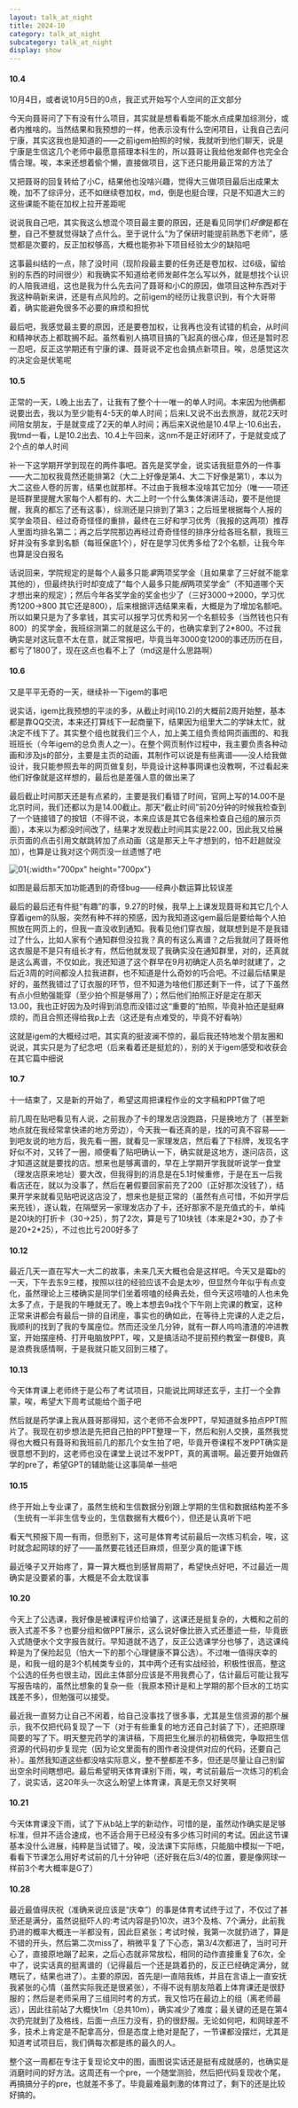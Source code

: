 ```yaml
---
layout: talk_at_night
title: 2024-10
category: talk_at_night
subcategory: talk_at_night
display: show
---
```


<!-- more -->

#### 10.4

10月4日，或者说10月5日的0点，我正式开始写个人空间的正文部分

今天向聂哥问了下有没有什么项目，其实就是想看看能不能水点成果加综测分，或者内推啥的。当然结果和我预想的一样，他表示没有什么空闲项目，让我自己去问宁康，其实这我也是知道的——之前igem拍照的时候，我就听到他们聊天，说是宁康是生信这几个老师中最愿意搭理本科生的，所以聂哥让我给他发邮件也完全合情合理。唉，本来还想着偷个懒，直接做项目，这下还只能用最正常的方法了

又把聂哥的回复转给了小C，结果他也没啥兴趣，觉得大三做项目最后出成果太晚，加不了综评分，还不如继续卷加权，md，倒是也挺合理，只是不知道大三的这些课能不能在加权上拉开差距呢

说说我自己吧，其实我这么想混个项目最主要的原因，还是看见同学们*好像*是都在整，自己不整就觉得缺了点什么。至于说什么“为了保研时能提前熟悉下老师”，感觉都是次要的，反正加权够高，大概也能弥补下项目经验太少的缺陷吧

这事最纠结的一点，除了没时间（现阶段最主要的任务还是卷加权、过6级，留给别的东西的时间很少）和我确实不知道给老师发邮件怎么写以外，就是想找个认识的人陪我进组，这也是我为什么先去问了聂哥和小C的原因，做项目这种东西对于我这种萌新来讲，还是有点风险的。之前igem的经历让我意识到，有个大哥带着，确实能避免很多不必要的麻烦和担忧

最后吧，我感觉最主要的原因，还是要卷加权，让我再也没有试错的机会，从时间和精神状态上都耽搁不起。虽然看别人搞项目搞的飞起真的很心痒，但还是暂时忍一忍吧，反正这学期还有宁康的课、聂哥说不定也会搞点新项目。唉，总感觉这次的决定会是伏笔呢

#### 10.5

正常的一天，L晚上出去了，让我有了整个十一唯一的单人时间。本来因为他俩都说要出去，我以为至少能有4-5天的单人时间；后来L又说不出去旅游，就花2天时间陪女朋友，于是就变成了2天的单人时间；再后来X说他是10.4早上-10.6出去，我tmd一看，L是10.2出去、10.4上午回来，这nm不是正好闭环了，于是就变成了2个点的单人时间

补一下这学期开学到现在的两件事吧。首先是奖学金，说实话我挺意外的一件事——大二加权我竟然还能排第2（大二上好像是第4、大二下好像是第1），本以为大二这些人卷的厉害，结果也就那样。不过由于我根本没啥其它加分（唯一一项还是班群里提醒大家每个人都有的、大二上时一个什么集体演讲活动，要不是他提醒，我真的都忘了还有这事），综测还是只排到了第3；之后班里根据每个人报的奖学金项目、经过奇奇怪怪的重排，最终在三好和学习优秀（我报的这两项）推荐人里面均排名第二；再之后学院那边再经过奇奇怪怪的排序分给各班名额，我班三好并没有多拿到名额（每班保底1个），好在是学习优秀多给了2个名额，让我今年也算是没白报名

话说回来，学院规定的是每个人最多只能*拿*两项奖学金（且如果拿了三好就不能拿其他的），但最终执行时却变成了“每个人最多只能*报*两项奖学金”（不知道哪个天才想出来的规定）；然后今年各奖学金的奖金也少了（三好3000->2000，学习优秀1200->800 其它还是800），后来根据评选结果来看，大概是为了增加名额吧。所以如果只是为了多拿钱，其实可以报学习优秀和另一个名额较多（当然钱也只有800）的奖学金，我班综测第二的就是这么干的，也确实拿到了2*800。不过我确实是对这玩意不太在意，就正常报吧，毕竟当年3000变1200的事还历历在目，都亏了1800了，现在这点也看不上了（md这是什么思路啊）

#### 10.6

又是平平无奇的一天，继续补一下igem的事吧

说实话，igem比我预想的平淡的多，从截止时间(10.2)的大概前2周开始整，基本都是靠QQ交流，本来还打算线下一起商量下，结果因为组里大二的学妹太忙，就决定不线下了。其实整个组也就我们三个人，加上美工组负责给网页画图的、和我班班长（今年igem的总负责人之一）。在整个网页制作过程中，我主要负责各种动画和涉及js的部分，主要是主页的动画，其制作可以说是有些离谱——没人给我做设计，我只能参照去年的网页做复刻，毕竟设计这种事网课也没教啊，不过看起来他们好像就是这样想的，最后也是差强人意的做出来了

最后截止时间那天还是有点紧的，主要是我们看错了时间，官网上写的14.00不是北京时间，我们还都以为是14.00截止。那天“截止时间”前20分钟的时候我检查到了一个链接错了的按钮（不得不说，本来应该是其它各组来检查自己组的展示页面），本来以为都没时间改了，结果才发现截止时间其实是22.00，因此我又给展示页面的点击引用文献跳转加了点动画（这是那天上午才想到的，怕不赶趟就没加），也算是让我对这个网页没一丝遗憾了吧

![01](/upload/md-image/dairy/01-01.png){:width="700px" height="700px"}

如图是最后那天加功能遇到的奇怪bug——经典小数运算比较误差

最后的最后还有件挺“有趣”的事，9.27的时候，我早上上课发现聂哥和其它几个人穿着igem的队服，突然有种不祥的预感，因为我知道这igem最后是要给每个人拍照放在网页上的，但我一直没收到通知。我看见他们穿衣服，就联想到是不是我错过了什么，比如人家有个通知群但没拉我？真的有这么离谱？之后我就问了聂哥他这衣服是不是只有组长才有，然后他就发现了我确实没在通知群里，对的，还真就是这么离谱，不仅如此，我还知道了这个群早在9月初确定人员名单时就建了，之后近3周的时间都没人拉我进群，也不知道是什么奇妙的巧合吧。不过最后结果是好的，虽然我错过了订衣服的环节，但不知道为啥他们那还剩下一件，试了下虽然有点小但勉强能穿（至少拍个照是够用了）；然后他们拍照正好是定在那天13.00，我也正好因为及时得到消息而没错过这“重要的”拍照，毕竟补拍还是挺麻烦的，而且合照还得给我p上去（这还是有点难受的，毕竟不好看呐）

这就是igem的大概经过吧，其实真的挺波澜不惊的，最后我还特地发个朋友圈和说说，其实只是为了纪念吧（后来看着还是挺尬的），别的关于igem感受和收获会在其它篇中细说

#### 10.7

十一结束了，又是新的开始了，希望这周把课程作业的文字稿和PPT做了吧

前几周在贴吧看见有人说，之前我办了卡的理发店没跑路，只是换地方了（甚至新地点就在我经常拿快递的地方旁边），今天我一看还真的是，找的可真不容易——到吧友说的地方后，我先看一圈，就看见一家理发店，然后看了下标牌，发现名字好似不对，又转了一圈，顺便看了贴吧确认一下，确实就是这地方，遂问店员，这才知道这就是要找的店。想来也是够离谱的，早在上学期开学我就听说学一食堂（理发店原来地址）要大改，但我得到的消息是在5.1时候重修，于是在五一后我看店还在，就以为没事了，然后在暑假要回家前充了200（正好那次没钱了），结果开学来就看见贴吧说这店没了，想来也是挺正常的（虽然有点可惜，不如开学后来充钱），遂认栽，在隔壁另一家理发店办了卡，还好那家不是充值式的卡，单纯是20块的打折卡（30->25），剪了2次，算是亏了10块钱（本来是2\*30，办了卡是20+2\*25），不过也比亏200好多了

#### 10.12

最近几天一直在写大一大二的故事，未来几天大概也会是这样吧。今天又是霉b的一天，下午去东9三楼，按照以往的经验应该不会是太吵，但显然今年似乎有点变化，虽然理论上三楼确实是同学们坐着唠嗑的经典去处，但今天这唠嗑的人也未免太多了点，于是我的午睡就无了。晚上本想去9a找个下午刚上完课的教室，这种正常来讲都会有最后一排的自闭座，事实也的确如此，在等待上完课的人走之后，我顺利的找到了我的专属座位。然而还没坐几分钟，就有一群人呜呜渣渣的冲进教室，开始摆座椅、打开电脑放PPT，唉，又是搞活动不提前预约教室一群傻B，真是浪费我感情啊，于是我就只能又回到三楼了。

#### 10.13

今天体育课上老师终于是公布了考试项目，只能说比网球还玄乎，主打一个全靠蒙，唉，希望大下周考试能给个面子吧

然后就是药学课上我从聂哥那得知，这个老师不会发PPT，早知道就多拍点PPT照片了。我现在初步想法是先把自己拍的PPT整理一下，然后和别人交换，虽然我觉得也大概只有聂哥和我班前几的那几个女生拍了吧，毕竟开卷课程不发PPT确实是很意想不到的，这老师也没在课堂上说过不发PPT，真的离谱啊。最近要开始做药学的pre了，希望GPT的辅助能让这事简单一些吧

#### 10.15

终于开始上专业课了，虽然生统和生信数据分别跟上学期的生信和数据结构差不多（生统有一半非生信专业的，生信数据有大概6个），但还是认真听下吧

看天气预报下周一有雨，但愿别下，这可是体育考试前最后一次练习机会，唉，这时就念起网球的好了——虽然要花钱还巨麻烦，但至少真的能课下练

最近嗓子又开始疼了，算一算大概也到感冒周期了，希望快点好吧，不过最近一周确实是没要紧的事，大概是不会太耽误事

#### 10.20

今天上了公选课，我好像是被课程评价给骗了，这课还是挺复杂的，大概和之前的嵌入式差不多？也要分组和做PPT展示，这么说好像比嵌入式还墨迹一些，毕竟嵌入式随便水个文字报告就行。早知道就不选了，反正公选课学分也够了，选这课纯粹是为了保险起见（怕大一下的那个心理健康不算公选）。不过唯一值得庆幸的是，和我一组的是3个机械类专业的，其中两个还有实战经验，积极性很高，整这个公选的任务也很主动，因此主体部分应该是不用我费心了，估计最后可能让我写写报告啥的，虽然比想象的复杂一些（我原本预计是和上学期的那个巨水的工坊实践差不多），但勉强可以接受。

最近我一直努力让自己不闲着，给自己没事找了很多事，尤其是生信资源的那个展示，我不仅把代码复现了一下（对于有些重复的地方还自己封装了下），还把原理简要的写了下。明天整完药学的演讲稿，下周把生化展示的初稿做完，争取把生信资源的代码初步复现完（因为论文里面有的图作者没提供对应的代码，还要自己补）。虽然我知道这些都没啥实际意义，整不整都差不多，但还是尽量让自己别留出空余时间瞎想吧。最后希望明天体育课别下雨，唉，考试前最后一次练习的机会了，说实话，这20年头一次这么盼望上体育课，真是无奈又好笑啊

#### 10.21

今天体育课没下雨，试了下从b站上学的新动作，可惜的是，虽然动作确实是足够标准，但并不适合速成，也不适合用于已经没有多少练习时间的考试。因此这节课基本没什么进展，纯粹是当试错了。唉，没法课下实际练，只能脑中模拟一下吧，看看下节课怎么用好考试前的几十分钟吧（还好我在后3/4的位置，要是像网球一样前3个考大概率是G了）

#### 10.28

最近最值得庆祝（准确来说应该是“庆幸”）的事是体育考试终于过了，不仅过了甚至还是满分，虽然说挺吓人的:考试内容是扔10次，进3个及格、7个满分，此前我扔进的概率大概连一半都没有，因此巨紧张；考试时候，我第一次就扔进了，算是不错的开头，然后第二次miss了，稍微平复了下心态，第3/4次都进了，当时可开心了，直接原地蹦了起来，之后心态就非常放松，相同的动作直接重复了6次，全中了，说实话真的挺离谱的（记得最后一个还是跳着扔的，反正已经确定满分，就瞎玩了，结果也进了）。主要的原因，首先是l一直陪我练，并且在言语上一直安抚我紧张的心情（虽然实际我还是很紧张），不得不说有朋友陪着上体育课还是很舒服的；然后是老师采用了三组同时考的方式，我又恰巧在最边上的组（离老师最远），因此往前站了大概快1m（总共10m），确实减少了难度；最关键的还是在第4次扔完就到了及格线，后面一点压力没有，扔的很舒服。无论如何吧，和网球差不多，技术上肯定是不配拿高分，但是态度上绝对是配了，一节课都没摆烂，尤其是知道考试项目后，我们俩每次都是练的最久的人。

整个这一周都在专注于复现论文中的图，画图说实话还是挺有成就感的，也确实是消磨时间的好方法。这周还有一个pre，一个随堂测验，然后把代码复现收个尾，再搞搞分子的pre，也就差不多了。毕竟最难最刺激的体育过了，剩下的还是比较好搞的。
